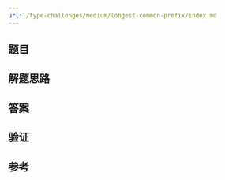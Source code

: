 ```yaml
---
url: /type-challenges/medium/longest-common-prefix/index.md
---
```

## 题目

## 解题思路

## 答案

## 验证

## 参考
